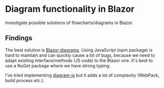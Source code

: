 # Diagram functionality in Blazor
Investigate possible solutions of flowcharts/diagrams in Blazor. 

## Findings
The best solution is [Blazor diagrams](https://blazor-diagrams.zhaytam.com/quickstart). Using JavaScript (npm package) is hard to maintain and can quickly cause a lot of bugs, because we need to adapt existing interface/methods (JS code) to the Blazor one. It's best to use a NuGet package where we have strong typing.

I've tried implementing [diagram-js](https://github.com/bpmn-io/diagram-js) but it adds a lot of complexity (WebPack, build process etc.). 
